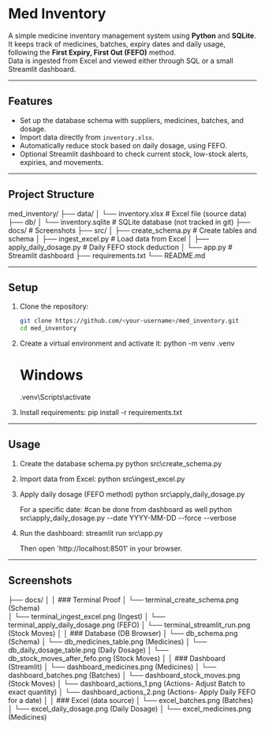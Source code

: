 # Med Inventory

A simple medicine inventory management system using **Python** and **SQLite**.  
It keeps track of medicines, batches, expiry dates and daily usage, following the **First Expiry, First Out (FEFO)** method.  
Data is ingested from Excel and viewed either through SQL or a small Streamlit dashboard.

---

## Features
- Set up the database schema with suppliers, medicines, batches, and dosage.
- Import data directly from `inventory.xlsx`.
- Automatically reduce stock based on daily dosage, using FEFO.
- Optional Streamlit dashboard to check current stock, low-stock alerts, expiries, and movements.

---

## Project Structure

med_inventory/
├── data/
│ └── inventory.xlsx 				# Excel file (source data)
├── db/
│ └── inventory.sqlite 			# SQLite database (not tracked in git)
├── docs/							# Screenshots
├── src/
│ ├── create_schema.py 			# Create tables and schema
│ ├── ingest_excel.py 				# Load data from Excel
│ ├── apply_daily_dosage.py 		# Daily FEFO stock deduction
│ └── app.py 						# Streamlit dashboard
├── requirements.txt
└── README.md

---

## Setup

1. Clone the repository:
	```bash
   	git clone https://github.com/<your-username>/med_inventory.git
   	cd med_inventory

2. Create a virtual environment and activate it:
   	python -m venv .venv
   	# Windows
   	.venv\Scripts\activate

3. Install requirements:
	pip install -r requirements.txt

---

## Usage

1. Create the database schema.py
	python src\create_schema.py

2. Import data from Excel:
	python src\ingest_excel.py

3. Apply daily dosage (FEFO method)
	python src\apply_daily_dosage.py

   For a specific date:  #can be done from dashboard as well
	python src\apply_daily_dosage.py --date YYYY-MM-DD --force --verbose

4. Run the dashboard:
	streamlit run src\app.py

   Then open 'http://localhost:8501' in your browser.

---

## Screenshots

├── docs/
│
│	### Terminal Proof
│ └── terminal_create_schema.png 		(Schema)  
│ └── terminal_ingest_excel.png  		(Ingest)
│ └── terminal_apply_daily_dosage.png  (FEFO)
│ └── terminal_streamlit_run.png		(Stock Moves)
│
│	### Database (DB Browser)
│ └── db_schema.png 					(Schema) 
│ └── db_medicines_table.png			(Medicines)
│ └── db_daily_dosage_table.png		(Daily Dosage)
│ └── db_stock_moves_after_fefo.png	(Stock Moves)
│
│	### Dashboard (Streamlit)
│ └── dashboard_medicines.png			(Medicines)
│ └── dashboard_batches.png			(Batches)
│ └── dashboard_stock_moves.png		(Stock Moves)
│ └── dashboard_actions_1.png			(Actions- Adjust Batch to exact quantity)
│ └── dashboard_actions_2.png			(Actions- Apply Daily FEFO for a date)
│
│	### Excel (data source)
│ └── excel_batches.png				(Batches)
│ └── excel_daily_dosage.png			(Daily Dosage)
│ └── excel_medicines.png				(Medicines)